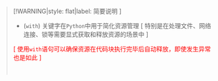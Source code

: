 <br/>

>[!WARNING|style: flat|label: 简要说明 ]
>
>- (`with`) 关键字在`Python`中用于简化资源管理 [ 特别是在处理文件、网络连接、锁等需要显式获取和释放资源的场景中 ]
>
>  <span style='color:red'>[ 使用`with`语句可以确保资源在代码块执行完毕后自动释放，即使发生异常也是如此 ]</span>
>
><br/>

